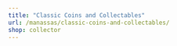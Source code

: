 ```yaml
---
title: "Classic Coins and Collectables"
url: /manassas/classic-coins-and-collectables/
shop: collector
---
```

